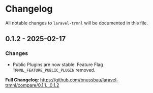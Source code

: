 # Changelog

All notable changes to `laravel-trmnl` will be documented in this file.

## 0.1.2 - 2025-02-17

### Changes

* Public Plugins are now stable. Feature Flag `TRMNL_FEATURE_PUBLIC_PLUGIN` removed.

**Full Changelog**: https://github.com/bnussbau/laravel-trmnl/compare/0.1.1...0.1.2

